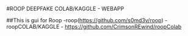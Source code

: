 #ROOP DEEPFAKE COLAB/KAGGLE - WEBAPP

##This is gui for Roop 
-roop(https://github.com/s0md3v/roop)
-roopCOLAB/KAGGLE - https://github.com/CrimsonREwind/roopColab
